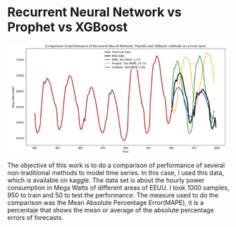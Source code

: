 # Recurrent Neural Network vs Prophet vs XGBoost

 ![](plot.png)
 
The objective of this work is to do a comparison of performance of several non-traditional methods to model time series. In this case, I used this data, which is available on kaggle. The data set is about the hourly power consumption in Mega Watts of different areas of EEUU. I took 1000 samples, 950 to train and 50 to test the performance.
The measure used to do the comparison was the Mean Absolute Percentage Error(MAPE), it is a percentaje that shows the mean or average of the absolute percentage errors of forecasts.
